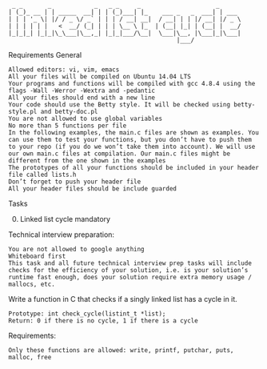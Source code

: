 ```
 _ _       _            _   _ _     _                     _
| (_)_ __ | | _____  __| | | (_)___| |_    ___ _   _  ___| | ___
| | | '_ \| |/ / _ \/ _` | | | / __| __|  / __| | | |/ __| |/ _ \
| | | | | |   <  __/ (_| | | | \__ \ |_  | (__| |_| | (__| |  __/
|_|_|_| |_|_|\_\___|\__,_| |_|_|___/\__|  \___|\__, |\___|_|\___|
                                               |___/
```

Requirements
General

    Allowed editors: vi, vim, emacs
    All your files will be compiled on Ubuntu 14.04 LTS
    Your programs and functions will be compiled with gcc 4.8.4 using the flags -Wall -Werror -Wextra and -pedantic
    All your files should end with a new line
    Your code should use the Betty style. It will be checked using betty-style.pl and betty-doc.pl
    You are not allowed to use global variables
    No more than 5 functions per file
    In the following examples, the main.c files are shown as examples. You can use them to test your functions, but you don’t have to push them to your repo (if you do we won’t take them into account). We will use our own main.c files at compilation. Our main.c files might be different from the one shown in the examples
    The prototypes of all your functions should be included in your header file called lists.h
    Don’t forget to push your header file
    All your header files should be include guarded

Tasks

0. Linked list cycle mandatory

Technical interview preparation:

    You are not allowed to google anything
    Whiteboard first
    This task and all future technical interview prep tasks will include checks for the efficiency of your solution, i.e. is your solution’s runtime fast enough, does your solution require extra memory usage / mallocs, etc.

Write a function in C that checks if a singly linked list has a cycle in it.

    Prototype: int check_cycle(listint_t *list);
    Return: 0 if there is no cycle, 1 if there is a cycle

Requirements:

    Only these functions are allowed: write, printf, putchar, puts, malloc, free
